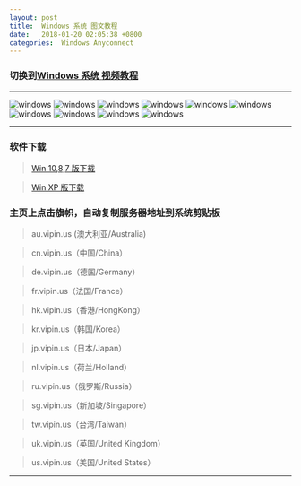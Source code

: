 ```yaml
---
layout: post
title:  Windows 系统 图文教程
date:   2018-01-20 02:05:38 +0800
categories:  Windows Anyconnect
---
```


### 切换到[Windows 系统 **视频教程**](/2018/01/windows/ "Windows")

****

![windows](/assets/images/windows/windows1.png "Windows")
![windows](/assets/images/windows/windows2.png "Windows")
![windows](/assets/images/windows/windows3.png "Windows")
![windows](/assets/images/windows/windows4.png "Windows")
![windows](/assets/images/windows/windows5.png "Windows")
![windows](/assets/images/windows/windows6.png "Windows")
![windows](/assets/images/windows/windows9.png "Windows")
![windows](/assets/images/windows/windows11.png "Windows")
![windows](/assets/images/windows/windows12.png "Windows")
![windows](/assets/images/windows/windows14.png "Windows")

****

### 软件下载

>[Win 10,8,7 版下载](http://blog.vpnpro.me/files/win10.msi)

>[Win XP 版下载](http://blog.vpnpro.me/files/winxp.msi)


### 主页上点击旗帜，自动复制服务器地址到系统剪贴板

>au.vipin.us (澳大利亚/Australia)

>cn.vipin.us（中国/China）

>de.vipin.us（德国/Germany）

>fr.vipin.us（法国/France）

>hk.vipin.us（香港/HongKong）

>kr.vipin.us（韩国/Korea）

>jp.vipin.us（日本/Japan）

>nl.vipin.us（荷兰/Holland）

>ru.vipin.us（俄罗斯/Russia）

>sg.vipin.us（新加坡/Singapore）

>tw.vipin.us（台湾/Taiwan）

>uk.vipin.us（英国/United Kingdom）

>us.vipin.us（美国/United States）

****
